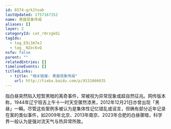 ```yaml
---
id: 0374-grk2toab
lastUpdated: 1757167352
name: 黑昼现象传闻
aliases: []
layer: 2
categoryId: cat_r0rzgkOi
tagIds:
  - tag_E9i3A7eJ
  - tag__NZec6vQ
nsfw: false
parent: ""
relatedEntries: []
timelineEvents: []
titledLinks:
  - title: "相关链接: 黑昼现象传闻"
    url: http://tieba.baidu.com/p/9331066035
---
```


指白昼突然陷入短暂黑暗的离奇事件，常被视为异常现象或超自然征兆。网传版本称，1944年辽宁班吉上午十一时天空骤然漆黑，2012年12月21日亦曾出现「黑昼」一瞬。尽管这些案例多被认为是集体性记忆错乱或谣言，但确有部分近年记录在案的类似事件，如2009年北京、2013年南京、2023年合肥的白昼骤暗，科学界一般认为是强对流天气与热异常所致。